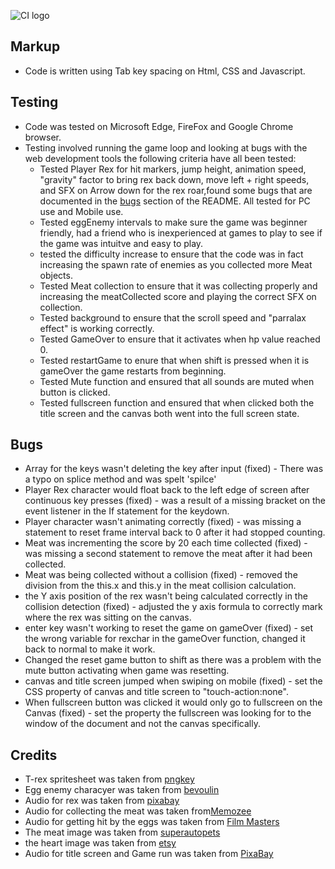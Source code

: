 ![CI logo](https://codeinstitute.s3.amazonaws.com/fullstack/ci_logo_small.png)

## Markup

- Code is written using Tab key spacing on Html, CSS and Javascript.

## Testing

- Code was tested on Microsoft Edge, FireFox and Google Chrome browser.
- Testing involved running the game loop and looking at bugs with the web development tools the following criteria have all been tested:
    - Tested Player Rex for hit markers, jump height, animation speed, "gravity" factor to bring rex back down, move left + right speeds, and SFX on Arrow down for the rex roar,found some bugs that are documented in the [bugs](bugs) section of the README. All tested for PC use and Mobile use.
    - Tested eggEnemy intervals to make sure the game was beginner friendly, had a friend who is inexperienced at games to play to see if the game was intuitve and easy to play.
    - tested the difficulty increase to ensure that the code was in fact increasing the spawn rate of enemies as you collected more Meat objects.
    - Tested Meat collection to ensure that it was collecting properly and increasing the meatCollected score and playing the correct SFX on collection. 
    - Tested background to ensure that the scroll speed and "parralax effect" is working correctly.
    - Tested GameOver to ensure that it activates when hp value reached 0.
    - Tested restartGame to enure that when shift is pressed when it is gameOver the game restarts from beginning.
    - Tested Mute function and ensured that all sounds are muted when button is clicked.
    - Tested fullscreen function and ensured that when clicked both the title screen and the canvas both went into the full screen state.


## Bugs

- Array for the keys wasn't deleting the key after input (fixed) - There was a typo on splice method and was spelt 'spilce'
- Player Rex character would float back to the left edge of screen after continuous key presses (fixed) - was a result of a missing bracket on the event listener in the If statement for the keydown.
- Player character wasn't animating correctly (fixed) - was missing a statement to reset frame interval back to 0 after it had stopped counting.
- Meat was incrementing the score by 20 each time collected (fixed) - was missing a second statement to remove the meat after it had been collected.
- Meat was being collected without a collision (fixed) - removed the division from the this.x and this.y in the meat collision calculation.
- the Y axis position of the rex wasn't being calculated correctly in the collision detection (fixed) - adjusted the y axis formula to correctly mark where the rex was sitting on the canvas.
- enter key wasn't working to reset the game on gameOver (fixed) - set the wrong variable for rexchar in the gameOver function, changed it back to normal to make it work.
- Changed the reset game button to shift as there was a problem with the mute button activating when game was resetting.
- canvas and title screen jumped when swiping on mobile (fixed) - set the CSS property of canvas and title screen to "touch-action:none".
- When fullscreen button was clicked it would only go to fullscreen on the Canvas (fixed) - set the property the fullscreen was looking for to the window of the document and not the canvas specifically.


## Credits

- T-rex spritesheet was taken from [pngkey](https://www.pngkey.com/download/u2e6o0o0o0w7w7a9_dinosaur-trex-dino-sprite-sheet/)
- Egg enemy characyer was taken from [bevoulin](https://bevouliin.com/category/game-asset/game-characters/page/3/)
- Audio for rex was taken from [pixabay](https://pixabay.com/sound-effects/search/t-rex/)
- Audio for collecting the meat was taken from[Memozee](http://animal.memozee.com/animal/SOUND/JurassicPark-Tyrannosaurus_rex-Roaring.wav)
- Audio for getting hit by the eggs was taken from [Film Masters](https://www.youtube.com/watch?v=b3NYvwd8vBI)
- The meat image was taken from [superautopets](https://superautopets.fandom.com/wiki/Meat_Bone)
- the heart image was taken from [etsy](https://etsy.com)
- Audio for title screen and Game run was taken from [PixaBay](https://pixabay.com/music/search/dinosaur/)
